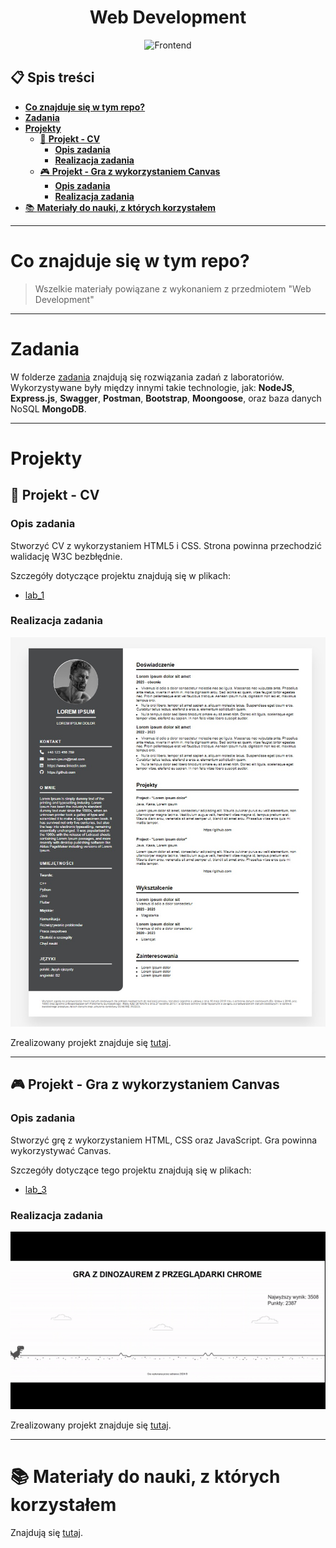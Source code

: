 <h1 align="center">
    <b>Web Development</b><br />
</h1>

<p align="center">
<img src="https://media4.giphy.com/media/v1.Y2lkPTc5MGI3NjExdGR0NG9xN3RmYTJlY2I3OGR1NnZybGs1ZmczN2Vhamt6ZGVxNXY3MSZlcD12MV9naWZzX3NlYXJjaCZjdD1n/SvFocn0wNMx0iv2rYz/giphy.webp" alt="Frontend" style="width: 350px; height: 200px;"/>
</p>

## :clipboard: **Spis treści**

- [**Co znajduje się w tym repo?**](#co-znajduje-się-w-tym-repo)
- [**Zadania**](#zadania)
- [**Projekty**](#projekty)
  - [📄 **Projekt - CV**](#-projekt---cv)
    - [**Opis zadania**](#opis-zadania)
    - [**Realizacja zadania**](#realizacja-zadania)
  - [🎮 **Projekt - Gra z wykorzystaniem Canvas**](#-projekt---gra-z-wykorzystaniem-canvas)
    - [**Opis zadania**](#opis-zadania-1)
    - [**Realizacja zadania**](#realizacja-zadania-1)
- [📚 **Materiały do nauki, z których korzystałem**](#-materiały-do-nauki-z-których-korzystałem)

---

# **Co znajduje się w tym repo?**

> Wszelkie materiały powiązane z wykonaniem z przedmiotem "Web Development"

---

# **Zadania**

W folderze [zadania](zadania/) znajdują się rozwiązania zadań z laboratoriów. Wykorzystywane były między innymi takie technologie, jak: **NodeJS**, **Express.js**, **Swagger**, **Postman**, **Bootstrap**, **Moongoose**, oraz baza danych NoSQL **MongoDB**.

---

# **Projekty**

## 📄 **Projekt - CV**

### **Opis zadania**

Stworzyć CV z wykorzystaniem HTML5 i CSS. Strona powinna przechodzić walidację W3C bezbłędnie.

Szczegóły dotyczące projektu znajdują się w plikach:

-   [lab_1](lab_1/)

### **Realizacja zadania**

![alt text](materialy/cv_project.jpg "CV project")

Zrealizowany projekt znajduje się [tutaj](projekty/cv/).

---

## 🎮 **Projekt - Gra z wykorzystaniem Canvas**

### **Opis zadania**

Stworzyć grę z wykorzystaniem HTML, CSS oraz JavaScript. Gra powinna wykorzystywać Canvas.

Szczegóły dotyczące tego projektu znajdują się w plikach:

-   [lab_3](lab_3/)

### **Realizacja zadania**

![alt text](materialy/game.gif "Game GIF")

Zrealizowany projekt znajduje się [tutaj](projekty/game/).

---

# 📚 **Materiały do nauki, z których korzystałem**

Znajdują się [tutaj](materialy/materialy.md).
